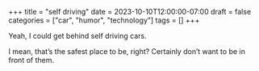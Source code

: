 +++
title = "self driving"
date = 2023-10-10T12:00:00-07:00
draft = false
categories = ["car", "humor", "technology"]
tags = []
+++

Yeah, I could get behind self driving cars.

I mean, that’s the safest place to be, right? Certainly don’t want to be in front of them.
